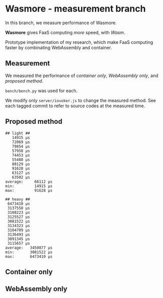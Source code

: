 # Wasmore - measurement branch
In this branch, we measure performance of Wasmore.

**Wasmore** gives FaaS computing *more* speed, with *Wasm*.

Prototype implementation of my research, which make FaaS computing faster by combinating WebAssembly and container.

## Measurement
We measured the performance of *container only*, *WebAssembly only*, and *proposed method*.

`bench/bench.py` was used for each.

We modify only `server/invoker.js` to change the measured method. See each tagged commit to refer to source codes at the measured time.


## Proposed method
```
## light ##
   14915 μs
   72069 μs
   79854 μs
   57958 μs
   74453 μs
   55488 μs
   88129 μs
   91628 μs
   63127 μs
   63502 μs
average:     66112 μs
min:         14915 μs
max:         91628 μs

## heavy ##
 6473410 μs
 3137558 μs
 3108223 μs
 3125527 μs
 3081522 μs
 3134323 μs
 3104709 μs
 3136493 μs
 3091345 μs
 3115657 μs
average:   3450877 μs
min:       3081522 μs
max:       6473410 μs
```

## Container only


## WebAssembly only
